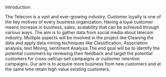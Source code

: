 Introduction: 

The Telecom is a vast and ever-growing industry. Customer loyalty is one of the key motives of
every business organization. Having a loyal customer means increase in business, sales,
scalability that can be achieved through various ways. The aim is to gather data from social
media about telecom industry. Multiple aspects will be involved in the project like Cleaning the
data and apply data mining techniques like Classification, Association analysis, text Mining,
sentiment Analysis.The end goal will be to identify the potential customers by reviewing their
feedback and target the potential customers for cross-sell/up-sell campaigns or customer
retention campaigns. Our aim is to acquire more business from new customers and at the same
time retain high value existing customers.
